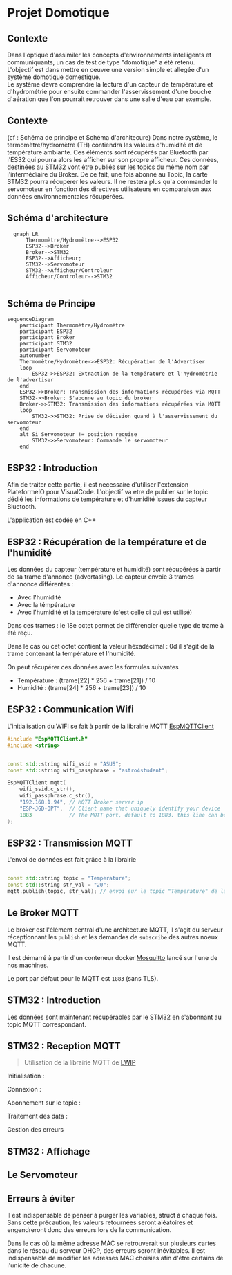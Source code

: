 <script>
    mermaid.initialize({
    sequence: { showSequenceNumbers: true },
    });
</script>
# Projet Domotique

## Contexte

Dans l'optique d'assimiler les concepts d'environnements intelligents et communiquants, un cas de test de type "domotique" a été retenu.   
L'objectif est dans mettre en oeuvre une version simple et allegée d'un système domotique domestique.  
Le système devra comprendre la lecture d'un capteur de température et d'hydrométrie pour ensuite commander l'asservissement d'une bouche d'aération que l'on pourrait retrouver dans une salle d'eau par exemple.  

## Contexte
(cf : Schéma de principe et Schéma d'architecure)
Dans notre système, le termomètre/hydromètre (TH) contiendra les valeurs d'humidité et de température ambiante. Ces éléments sont récupérés par Bluetooth par l'ES32 qui pourra alors les afficher sur son propre afficheur. Ces données, destinées au STM32 vont être publiés sur les topics du même nom par l'intermédiaire du Broker. De ce fait, une fois abonné au Topic, la carte STM32 pourra récuperer les valeurs. Il ne restera plus qu'a commander le servomoteur en fonction des directives utilisateurs en comparaison aux données environnementales récupérées. 


## Schéma d'architecture

```mermaid
  graph LR
      Thermomètre/Hydromètre-->ESP32
      ESP32-->Broker
      Broker-->STM32
      ESP32-->Afficheur;
      STM32-->Servomoteur
      STM32-->Afficheur/Controleur
      Afficheur/Controleur-->STM32
      
```

## Schéma de Principe

```mermaid
sequenceDiagram
    participant Thermomètre/Hydromètre
    participant ESP32
    participant Broker
    participant STM32
    participant Servomoteur
    autonumber
    Thermomètre/Hydromètre->>ESP32: Récupération de l'Advertiser
    loop
        ESP32->>ESP32: Extraction de la température et l'hydrométrie de l'advertiser
    end
    ESP32->>Broker: Transmission des informations récupérées via MQTT
    STM32->>Broker: S'abonne au topic du broker
    Broker->>STM32: Transmission des informations récupérées via MQTT
    loop 
        STM32->>STM32: Prise de décision quand à l'asservissement du servomoteur
    end
    alt Si Servomoteur != position requise
        STM32->>Servomoteur: Commande le servomoteur
    end

```

## ESP32 : Introduction
Afin de traiter cette partie, il est necessaire d'utiliser l'extension PlateformeIO pour VisualCode. L'objectif va etre de publier sur le topic dédié les informations de température et d'humidité issues du capteur Bluetooth. 

L'application est codée en C++

## ESP32 : Récupération de la température et de l'humidité

Les données du capteur (température et humidité) sont récupérées à partir de sa trame d'annonce (advertasing).
Le capteur envoie 3 trames d'annonce différentes :
- Avec l'humidité
- Avec la témpérature
- Avec l'humidité et la température (c'est celle ci qui est utilisé)

Dans ces trames : 
le 18e octet permet de différencier quelle type de trame à été reçu.

Dans le cas ou cet octet contient la valeur héxadécimal : 0d il s'agit de la trame contenant la température et l'humidité.

On peut récupérer ces données avec les formules suivantes 

- Température : (trame[22] * 256 + trame[21]) / 10
- Humidité : (trame[24] * 256 + trame[23]) / 10


## ESP32 : Communication Wifi

L'initialisation du WIFI se fait à partir de la librairie MQTT [EspMQTTClient](https://github.com/plapointe6/EspMQTTClient)  


```cpp
#include "EspMQTTClient.h"
#include <string>


const std::string wifi_ssid = "ASUS";
const std::string wifi_passphrase = "astro4student";

EspMQTTClient mqtt(
    wifi_ssid.c_str(),
    wifi_passphrase.c_str(),
    "192.168.1.94", // MQTT Broker server ip
    "ESP-JGD-OPT",  // Client name that uniquely identify your device
    1883            // The MQTT port, default to 1883. this line can be omitted
);

```


## ESP32 : Transmission MQTT

L'envoi de données est fait grâce à la librairie

```cpp

const std::string topic = "Temperature";
const std::string str_val = "20";
mqtt.publish(topic, str_val); // envoi sur le topic "Temperature" de la valeur "20" en ASCII

```


## Le Broker MQTT

Le broker est l'élément central d'une architecture MQTT, il s'agit du serveur réceptionnant les `publish` et les demandes de `subscribe` des autres noeux MQTT.

Il est démarré à partir d'un conteneur docker [Mosquitto](https://hub.docker.com/_/eclipse-mosquitto) lancé sur l'une de nos machines.

Le port par défaut pour le MQTT est `1883` (sans TLS).

## STM32 : Introduction

Les données sont maintenant récupérables par le STM32 en s'abonnant au topic MQTT correspondant.  

## STM32 : Reception MQTT

> Utilisation de la librairie MQTT de [LWIP](https://www.nongnu.org/lwip/2_0_x/group__mqtt.html)

Initialisation : 

Connexion :

Abonnement sur le topic : 

Traitement des data :


Gestion des erreurs



## STM32 : Affichage

## Le Servomoteur




## Erreurs à éviter

Il est indispensable de penser à purger les variables, struct à chaque fois. Sans cette précaution, les valeurs retournées seront aléatoires et engendreront donc des erreurs lors de la communication. 

Dans le cas où la même adresse MAC se retrouverait sur plusieurs cartes dans le réseau du serveur DHCP, des erreurs seront inévitables. Il est indispensable de modifier les adresses MAC choisies afin d'être certains de l'unicité de chacune. 
